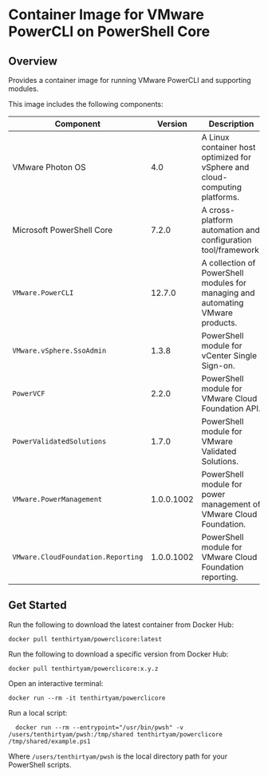 # Container Image for VMware PowerCLI on PowerShell Core

## Overview

Provides a container image for running VMware PowerCLI and supporting modules.

This image includes the following components:

Component | Version | Description
---------|----------|----------
VMware Photon OS | 4.0 | A Linux container host optimized for vSphere and cloud-computing platforms.
Microsoft PowerShell Core | 7.2.0 | A cross-platform automation and configuration tool/framework.
`VMware.PowerCLI` | 12.7.0 | A collection of PowerShell modules for managing and automating VMware products.
`VMware.vSphere.SsoAdmin` | 1.3.8 | PowerShell module for vCenter Single Sign-on.
`PowerVCF`| 2.2.0 | PowerShell module for VMware Cloud Foundation API.
`PowerValidatedSolutions` | 1.7.0 | PowerShell module for VMware Validated Solutions.
`VMware.PowerManagement` | 1.0.0.1002 | PowerShell module for power management of VMware Cloud Foundation.
`VMware.CloudFoundation.Reporting` | 1.0.0.1002 | PowerShell module for VMware Cloud Foundation reporting.

## Get Started

Run the following to download the latest container from Docker Hub:

```hcl
docker pull tenthirtyam/powerclicore:latest
```

Run the following to download a specific version from Docker Hub:

```hcl
docker pull tenthirtyam/powerclicore:x.y.z
```

Open an interactive terminal:

```hcl
docker run --rm -it tenthirtyam/powerclicore
```

Run a local script:

```hcl
  docker run --rm --entrypoint="/usr/bin/pwsh" -v /users/tenthirtyam/pwsh:/tmp/shared tenthirtyam/powerclicore /tmp/shared/example.ps1
```

Where `/users/tenthirtyam/pwsh` is the local directory path for your PowerShell scripts.
